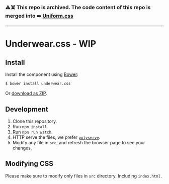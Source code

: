 ### ⚠️☠️ This repo is archived. The code content of this repo is merged into ➡️ [Uniform.css](https://github.com/Starcounter/uniform.css)

-------------

# Underwear.css - WIP

## Install

Install the component using [Bower](http://bower.io/):
```sh
$ bower install underwear.css
```

Or [download as ZIP](https://github.com/Starcounter/Underwear.css/archive/master.zip).

<!-- [Starcounter 2.4.0.+](https://starcounter.io/) has it already pre-installed, under `/sys/underwear.css/underwear.css`. -->

## Development

1. Clone this repository.
2. Run `npm install`.
3. Run `npm run watch`.
4. HTTP serve the files, we prefer [`polyserve`](https://www.npmjs.com/package/polyserve).
5. Modify any file in `src`, and refresh the browser page to see your changes.

## Modifying CSS

Please make sure to modify only files in `src` directory. Including `index.html`.
